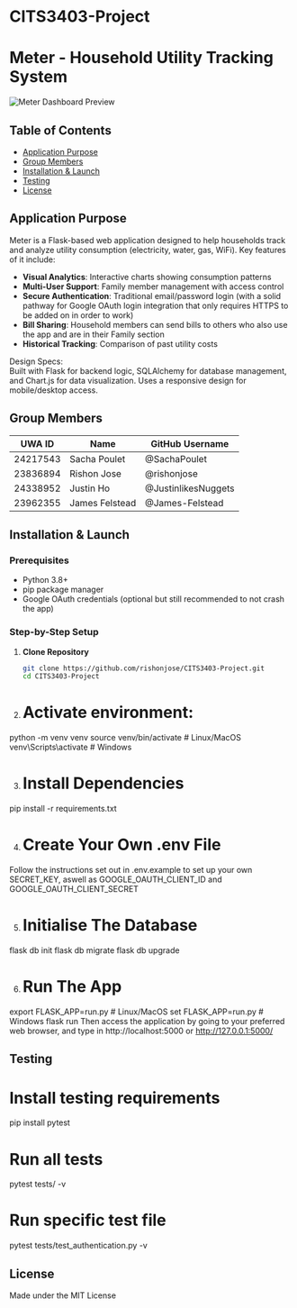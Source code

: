 # CITS3403-Project
# Meter - Household Utility Tracking System

![Meter Dashboard Preview](static/images/demo-screenshot.png)

## Table of Contents
- [Application Purpose](#application-purpose)
- [Group Members](#group-members)
- [Installation & Launch](#installation--launch)
- [Testing](#testing)
- [License](#license)

## Application Purpose
Meter is a Flask-based web application designed to help households track and analyze utility consumption (electricity, water, gas, WiFi). Key features of it include:

- **Visual Analytics**: Interactive charts showing consumption patterns
- **Multi-User Support**: Family member management with access control
- **Secure Authentication**: Traditional email/password login (with a solid pathway for Google OAuth login integration that only requires HTTPS to be added on in order to work)
- **Bill Sharing**: Household members can send bills to others who also use the app and are in their Family section
- **Historical Tracking**: Comparison of past utility costs

Design Specs:  
Built with Flask for backend logic, SQLAlchemy for database management, and Chart.js for data visualization. Uses a responsive design for mobile/desktop access.

## Group Members

| UWA ID      | Name             | GitHub Username       |
|-------------|------------------|-----------------------|
| 24217543    | Sacha Poulet     | @SachaPoulet          |
| 23836894    | Rishon Jose      | @rishonjose           |
| 24338952    | Justin Ho        | @JustinlikesNuggets   |
| 23962355    | James Felstead   | @James-Felstead       |

## Installation & Launch

### Prerequisites
- Python 3.8+
- pip package manager
- Google OAuth credentials (optional but still recommended to not crash the app)

### Step-by-Step Setup

1. **Clone Repository**
   ```bash
   git clone https://github.com/rishonjose/CITS3403-Project.git
   cd CITS3403-Project

2. # Activate environment:
python -m venv venv
source venv/bin/activate  # Linux/MacOS
venv\Scripts\activate     # Windows

3. # Install Dependencies
pip install -r requirements.txt

4. # Create Your Own .env File
Follow the instructions set out in .env.example to set up your own SECRET_KEY, aswell as GOOGLE_OAUTH_CLIENT_ID and GOOGLE_OAUTH_CLIENT_SECRET

5. # Initialise The Database
flask db init
flask db migrate
flask db upgrade

6. # Run The App
export FLASK_APP=run.py  # Linux/MacOS
set FLASK_APP=run.py     # Windows
flask run
Then access the application by going to your preferred web browser, and type in http://localhost:5000 or http://127.0.0.1:5000/

## Testing

# Install testing requirements
pip install pytest

# Run all tests
pytest tests/ -v

# Run specific test file
pytest tests/test_authentication.py -v

## License
Made under the MIT License